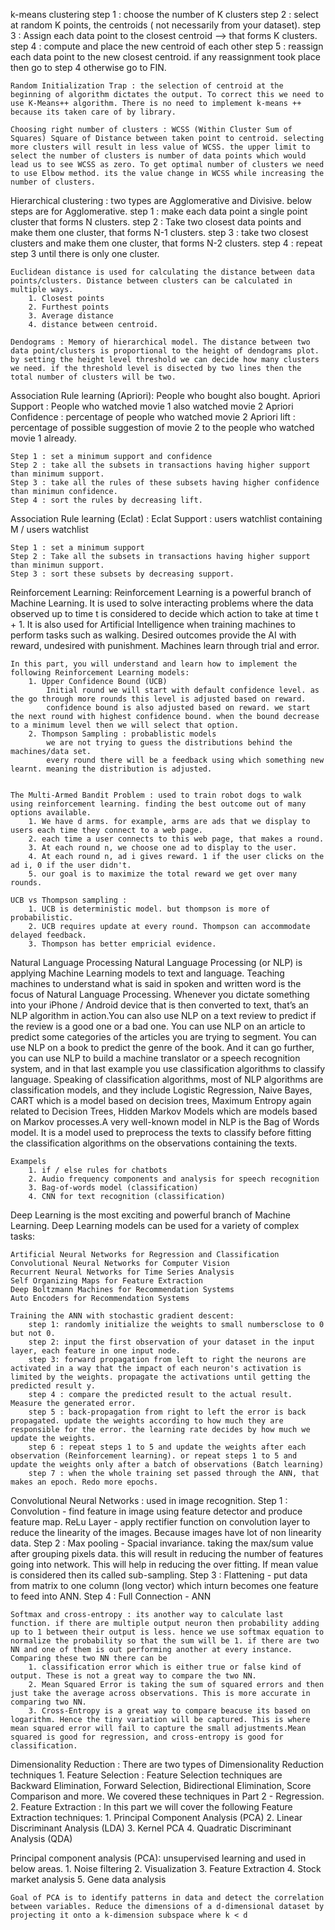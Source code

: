 k-means clustering
    step 1 : choose the number of K clusters
    step 2 : select at random K points, the centroids ( not necessarily from your dataset).
    step 3 : Assign each data point to the closest centroid --> that forms K clusters.
    step 4 : compute and place the new centroid of each other
    step 5 : reassign each data point to the new closest centroid. if any reassignment 
                took place then go to step 4 otherwise go to FIN.
    
    Random Initialization Trap : the selection of centroid at the beginning of algorithm dictates the output. To correct this we need to use K-Means++ algorithm. There is no need to implement k-means ++ because its taken care of by library.

    Choosing right number of clusters : WCSS (Within Cluster Sum of Squares) Square of Distance between taken point to centroid. selecting more clusters will result in less value of WCSS. the upper limit to select the number of clusters is number of data points which would lead us to see WCSS as zero. To get optimal number of clusters we need to use Elbow method. its the value change in WCSS while increasing the number of clusters.

Hierarchical clustering : two types are Agglomerative and Divisive. below steps are for Agglomerative.
    step 1 : make each data point a single point cluster that forms N clusters.
    step 2 : Take two closest data points and make them one cluster, that forms N-1 clusters.
    step 3 : take two closest clusters and make them one cluster, that forms N-2 clusters.
    step 4 : repeat step 3 until there is only one cluster.

    Euclidean distance is used for calculating the distance between data points/clusters. Distance between clusters can be calculated in multiple ways.
        1. Closest points
        2. Furthest points
        3. Average distance
        4. distance between centroid.
    
    Dendograms : Memory of hierarchical model. The distance between two data point/clusters is proportional to the height of dendograms plot. by setting the height level threshold we can decide how many clusters we need. if the threshold level is disected by two lines then the total number of clusters will be two.

Association Rule learning (Apriori): People who bought also bought. 
    Apriori Support : People who watched movie 1 also watched movie 2
    Apriori Confidence : percentage of people who watched movie 2 
    Apriori lift : percentage of possible suggestion of movie 2 to the people who watched movie 1 already.

    Step 1 : set a minimum support and confidence
    Step 2 : take all the subsets in transactions having higher support than minimum support.
    Step 3 : take all the rules of these subsets having higher confidence than minimun confidence.
    Step 4 : sort the rules by decreasing lift.

Association Rule learning (Eclat) : 
    Eclat Support : users watchlist containing M / users watchlist

    Step 1 : set a minimum support
    Step 2 : Take all the subsets in transactions having higher support than minimun support.
    Step 3 : sort these subsets by decreasing support.

Reinforcement Learning:
    Reinforcement Learning is a powerful branch of Machine Learning. It is used to solve interacting problems where the data observed up to time t is considered to decide which action to take at time t + 1. It is also used for Artificial Intelligence when training machines to perform tasks such as walking. Desired outcomes provide the AI with reward, undesired with punishment. Machines learn through trial and error.

    In this part, you will understand and learn how to implement the following Reinforcement Learning models: 
        1. Upper Confidence Bound (UCB)
            Initial round we will start with default confidence level. as the go through more rounds this level is adjusted based on reward.
            confidence bound is also adjusted based on reward. we start the next round with highest confidence bound. when the bound decrease to a minimum level then we will select that option.
        2. Thompson Sampling : probablistic models
            we are not trying to guess the distributions behind the machines/data set. 
            every round there will be a feedback using which something new learnt. meaning the distribution is adjusted.


    The Multi-Armed Bandit Problem : used to train robot dogs to walk using reinforcement learning. finding the best outcome out of many options available. 
        1. We have d arms. for example, arms are ads that we display to users each time they connect to a web page.
        2. each time a user connects to this web page, that makes a round.
        3. At each round n, we choose one ad to display to the user.
        4. At each round n, ad i gives reward. 1 if the user clicks on the ad i, 0 if the user didn't.
        5. our goal is to maximize the total reward we get over many rounds.

    UCB vs Thompson sampling :
        1. UCB is deterministic model. but thompson is more of probabilistic.
        2. UCB requires update at every round. Thompson can accommodate delayed feedback.
        3. Thompson has better empricial evidence.

Natural Language Processing
    Natural Language Processing (or NLP) is applying Machine Learning models to text and language. Teaching machines to understand what is said in spoken and written word is the focus of Natural Language Processing. Whenever you dictate something into your iPhone / Android device that is then converted to text, that’s an NLP algorithm in action.You can also use NLP on a text review to predict if the review is a good one or a bad one. You can use NLP on an article to predict some categories of the articles you are trying to segment. You can use NLP on a book to predict the genre of the book. And it can go further, you can use NLP to build a machine translator or a speech recognition system, and in that last example you use classification algorithms to classify language. Speaking of classification algorithms, most of NLP algorithms are classification models, and they include Logistic Regression, Naive Bayes, CART which is a model based on decision trees, Maximum Entropy again related to Decision Trees, Hidden Markov Models which are models based on Markov processes.A very well-known model in NLP is the Bag of Words model. It is a model used to preprocess the texts to classify before fitting the classification algorithms on the observations containing the texts.

    Exampels
        1. if / else rules for chatbots
        2. Audio frequency components and analysis for speech recognition
        3. Bag-of-words model (classification)
        4. CNN for text recognition (classification)
        
Deep Learning is the most exciting and powerful branch of Machine Learning. Deep Learning models can be used for a variety of complex tasks:

    Artificial Neural Networks for Regression and Classification
    Convolutional Neural Networks for Computer Vision
    Recurrent Neural Networks for Time Series Analysis
    Self Organizing Maps for Feature Extraction
    Deep Boltzmann Machines for Recommendation Systems
    Auto Encoders for Recommendation Systems

    Training the ANN with stochastic gradient descent:
        step 1: randomly initialize the weights to small numbersclose to 0 but not 0.
        step 2: input the first observation of your dataset in the input layer, each feature in one input node.
        step 3: forward propagation from left to right the neurons are activated in a way that the impact of each neuron's activation is limited by the weights. propagate the activations until getting the predicted result y.
        step 4 : compare the predicted result to the actual result. Measure the generated error.
        step 5 : back-propagation from right to left the error is back propagated. update the weights according to how much they are responsible for the error. the learning rate decides by how much we update the weights.
        step 6 : repeat steps 1 to 5 and update the weights after each observation (Reinforcement learning). or repeat steps 1 to 5 and update the weights only after a batch of observations (Batch learning)
        step 7 : when the whole training set passed through the ANN, that makes an epoch. Redo more epochs.

Convolutional Neural Networks : used in image recognition.
    Step 1 : Convolution - find feature in image using feature detector and produce feature map.
                ReLu Layer - apply rectifier function on convolution layer to reduce the linearity of the images. Because images have lot of non linearity data.
    Step 2 : Max pooling - Spacial invariance. taking the max/sum value after grouping pixels data. this will result in reducing the number of features going into network. This will help in reducing the over fitting. If mean value is considered then its called sub-sampling.
    Step 3 : Flattening - put data from matrix to one column (long vector) which inturn becomes one feature to feed into ANN.
    Step 4 : Full Connection - ANN

    Softmax and cross-entropy : its another way to calculate last function. if there are multiple output neuron then probability adding up to 1 between their output is less. hence we use softmax equation to normalize the probability so that the sum will be 1. if there are two NN and one of them is out performing another at every instance. Comparing these two NN there can be 
        1. classification error which is either true or false kind of output. These is not a great way to compare the two NN.
        2. Mean Squared Error is taking the sum of squared errors and then just take the average across observations. This is more accurate in comparing two NN.
        3. Cross-Entropy is a great way to compare beacuse its based on logarithm. Hence the tiny variation will be captured. This is where mean squared error will fail to capture the small adjustments.Mean squared is good for regression, and cross-entropy is good for classification.

Dimensionality Reduction : There are two types of Dimensionality Reduction techniques
    1. Feature Selection : Feature Selection techniques are Backward Elimination, Forward Selection, Bidirectional Elimination, Score Comparison and more. We covered these techniques in Part 2 - Regression.
    2. Feature Extraction : In this part we will cover the following Feature Extraction techniques:
        1. Principal Component Analysis (PCA)
        2. Linear Discriminant Analysis (LDA)
        3. Kernel PCA
        4. Quadratic Discriminant Analysis (QDA)

Principal component analysis (PCA): unsupervised learning and used in below areas.
    1. Noise filtering
    2. Visualization
    3. Feature Extraction
    4. Stock market analysis
    5. Gene data analysis

    Goal of PCA is to identify patterns in data and detect the correlation between variables. Reduce the dimensions of a d-dimensional dataset by projecting it onto a k-dimension subspace where k < d

    